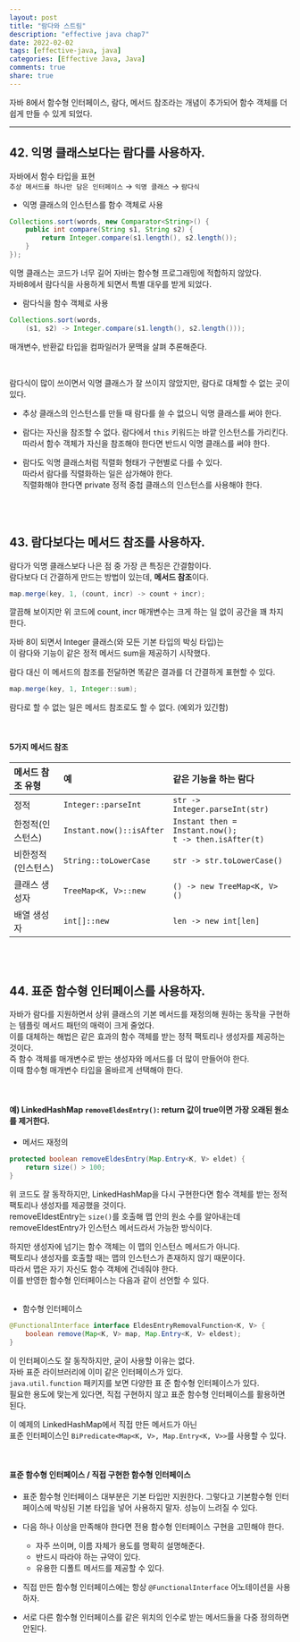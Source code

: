 ```yaml
---   
layout: post  
title: "람다와 스트림"    
description: "effective java chap7"  
date: 2022-02-02     
tags: [effective-java, java]
categories: [Effective Java, Java]
comments: true    
share: true
---  
```


자바 8에서 함수형 인터페이스, 람다, 메서드 참조라는 개념이 추가되어 함수 객체를 더 쉽게 만들 수 있게 되었다.   

---


## 42. 익명 클래스보다는 람다를 사용하자.
자바에서 함수 타입을 표현       
`추상 메서드를 하나만 담은 인터페이스` → `익명 클래스` → `람다식`        


* 익명 클래스의 인스턴스를 함수 객체로 사용   

```java 
Collections.sort(words, new Comparator<String>() {
    public int compare(String s1, String s2) {
        return Integer.compare(s1.length(), s2.length());
    }
});
```

익명 클래스는 코드가 너무 길어 자바는 함수형 프로그래밍에 적합하지 않았다.   
자바8에서 람다식을 사용하게 되면서 특별 대우를 받게 되었다.    


* 람다식을 함수 객체로 사용

```java 
Collections.sort(words,
    (s1, s2) -> Integer.compare(s1.length(), s2.length()));
```

매개변수, 반환값 타입을 컴파일러가 문맥을 살펴 추론해준다.  


<br />

람다식이 많이 쓰이면서 익명 클래스가 잘 쓰이지 않았지만, 람다로 대체할 수 없는 곳이 있다.  

* 추상 클래스의 인스턴스를 만들 때 람다를 쓸 수 없으니 익명 클래스를 써야 한다. 


* 람다는 자신을 참조할 수 없다. 람다에서 `this` 키워드는 바깥 인스턴스를 가리킨다. 
  따라서 함수 객체가 자신을 참조해야 한다면 반드시 익명 클래스를 써야 한다. 


* 람다도 익명 클래스처럼 직렬화 형태가 구현별로 다를 수 있다.   
  따라서 람다를 직렬화하는 일은 삼가해야 한다.     
  직렬화해야 한다면 private 정적 중첩 클래스의 인스턴스를 사용해야 한다.   

<br />  
<br />  

## 43. 람다보다는 메서드 참조를 사용하자. 
람다가 익명 클래스보다 나은 점 중 가장 큰 특징은 간결함이다.    
람다보다 더 간결하게 만드는 방법이 있는데, **메서드 참조**이다.  

```java
map.merge(key, 1, (count, incr) -> count + incr);
```

깔끔해 보이지만 위 코드에 count, incr 매개변수는 크게 하는 일 없이 공간을 꽤 차지한다.    
 
자바 8이 되면서 Integer 클래스(와 모든 기본 타입의 박싱 타입)는   
이 람다와 기능이 같은 정적 메서드 sum을 제공하기 시작했다.     

람다 대신 이 메서드의 참조를 전달하면 똑같은 결과를 더 간결하게 표현할 수 있다.  

```java
map.merge(key, 1, Integer::sum);
```

람다로 할 수 없는 일은 메서드 참조로도 할 수 없다. (예외가 있긴함)  

<br />

#### 5가지 메서드 참조  

| 메서드 참조 유형 | 예 | 같은 기능을 하는 람다 |
|:---|:---|:---|
|정적| `Integer::parseInt` | `str -> Integer.parseInt(str)` |
|한정적(인스턴스)| `Instant.now()::isAfter` | `Instant then = Instant.now();` <br /> `t -> then.isAfter(t)` |
|비한정적(인스턴스)| `String::toLowerCase` | `str -> str.toLowerCase()` |
|클래스 생성자| `TreeMap<K, V>::new` | `() -> new TreeMap<K, V>()` |
|배열 생성자| `int[]::new` | `len -> new int[len]` |


<br />  
<br />  

## 44. 표준 함수형 인터페이스를 사용하자.
자바가 람다를 지원하면서 상위 클래스의 기본 메서드를 재정의해 원하는 동작을 구현하는 템플릿 메서드 패턴의 매력이 크게 줄었다.   
이를 대체하는 해법은 같은 효과의 함수 객체를 받는 정적 팩토리나 생성자를 제공하는 것이다.   
즉 함수 객체를 매개변수로 받는 생성자와 메서드를 더 많이 만들어야 한다.   
이때 함수형 매개변수 타입을 올바르게 선택해야 한다.   

<br />  

#### 예) LinkedHashMap `removeEldesEntry()`: return 값이 true이면 가장 오래된 원소를 제거한다.  

* 메서드 재정의 

```java
protected boolean removeEldesEntry(Map.Entry<K, V> eldet) {
    return size() > 100;
}
```

위 코드도 잘 동작하지만, LinkedHashMap을 다시 구현한다면 함수 객체를 받는 정적 팩토리나 생성자를 제공했을 것이다.    
removeEldestEntry는 `size()`를 호출해 맵 안의 원소 수를 알아내는데   
removeEldestEntry가 인스턴스 메서드라서 가능한 방식이다.   

하지만 생성자에 넘기는 함수 객체는 이 맵의 인스턴스 메서드가 아니다.    
팩토리나 생성자를 호출할 때는 맵의 인스턴스가 존재하지 않기 때문이다.   
따라서 맵은 자기 자신도 함수 객체에 건네줘야 한다.   
이를 반영한 함수형 인터페이스는 다음과 같이 선언할 수 있다.      
<br />  

* 함수형 인터페이스 

```java
@FunctionalInterface interface EldesEntryRemovalFunction<K, V> {
    boolean remove(Map<K, V> map, Map.Entry<K, V> eldest);
}
```

이 인터페이스도 잘 동작하지만, 굳이 사용할 이유는 없다.   
자바 표준 라이브러리에 이미 같은 인터페이스가 있다.   
`java.util.function` 패키지를 보면 다양한 표 준 함수형 인터페이스가 있다.  
필요한 용도에 맞는게 있다면, 직접 구현하지 않고 표준 함수형 인터페이스를 활용하면 된다.   

이 예제의 LinkedHashMap에서 직접 만든 메서드가 아닌    
표준 인터페이스인 `BiPredicate<Map<K, V>, Map.Entry<K, V>>`를 사용할 수 있다.          

<br />   

#### 표준 함수형 인터페이스 / 직접 구현한 함수형 인터페이스 
* 표준 함수형 인터페이스 대부분은 기본 타입만 지원한다. 
  그렇다고 기본함수형 인터페이스에 박싱된 기본 타입을 넣어 사용하지 말자. 성능이 느려질 수 있다. 


* 다음 하나 이상을 만족해야 한다면 전용 함수형 인터페이스 구현을 고민해야 한다. 
    - 자주 쓰이며, 이름 자체가 용도를 명확히 설명해준다.
    - 반드시 따라야 하는 규약이 있다.
    - 유용한 디폴트 메서드를 제공할 수 있다. 


* 직접 만든 함수형 인터페이스에는 항상 `@FunctionalInterface` 어노테이션을 사용하자. 


* 서로 다른 함수형 인터페이스를 같은 위치의 인수로 받는 메서드들을 다중 정의하면 안된다. 


















